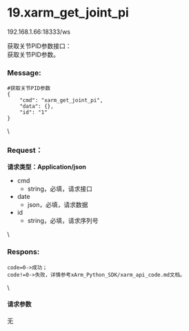 # 19.xarm\_get\_joint\_pi

192.168.1.66:18333/ws

获取关节PID参数接口：\
获取关节PID参数。

### Message: <a href="#message" id="message"></a>

```1c
#获取关节PID参数
{
    "cmd": "xarm_get_joint_pi",
    "data": {},
    "id": "1"
}
```

\


### Request： <a href="#request" id="request"></a>

**请求类型：Application/json**

* cmd
  * string，必填，请求接口
* date
  * json，必填，请求数据
* id
  * string，必填，请求序列号

\


### Respons: <a href="#respons" id="respons"></a>

```
code=0->成功；
code!=0->失败，详情参考xArm_Python_SDK/xarm_api_code.md文档。
```

\


#### 请求参数

无
